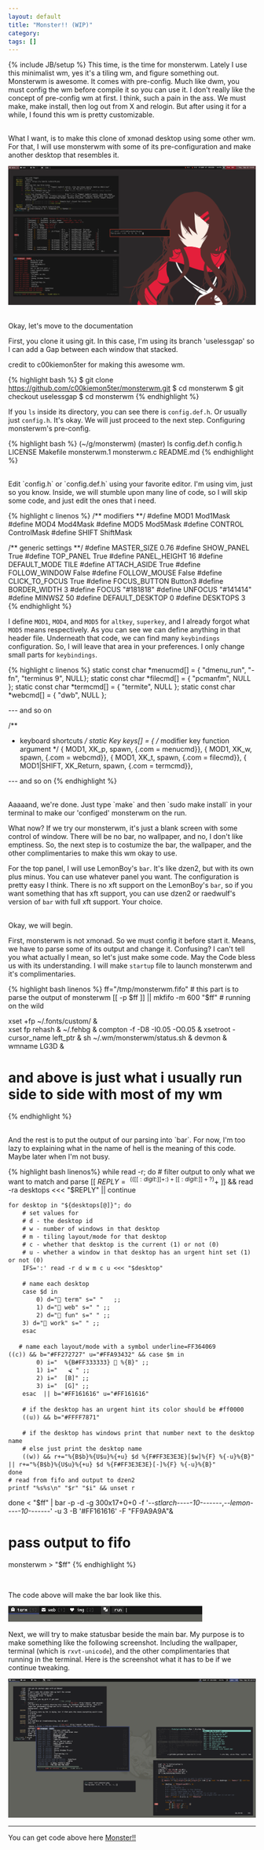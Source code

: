 ```yaml
---
layout: default
title: "Monster!! (WIP)"
category: 
tags: []
---
```

{% include JB/setup %}
This time, is the time for monsterwm. Lately I use this minimalist wm, yes it's a tiling wm, and figure something out. Monsterwm is awesome. It comes with pre-config. Much like dwm, you must config the wm before compile it so you can use it. I don't really like the concept of pre-config wm at first. I think, such a pain in the ass. We must make, make install, then log out from X and relogin. But after using it for a while, I found this wm is pretty customizable.

<br>
What I want, is to make this clone of xmonad desktop using some other wm. For that, I will use monsterwm with some of its pre-configuration and make another desktop that resembles it.

![xmonad with the song of bump of chicken - knife](/img/dsktp-bocknife.png)

<br>
Okay, let's move to the documentation
<br>

First, you clone it using git. In this case, I'm using its branch 'uselessgap' so I can add a Gap between each window that stacked. 

credit to c00kiemon5ter for making this awesome wm.

{% highlight bash %}
$ git clone https://github.com/c00kiemon5ter/monsterwm.git
$ cd monsterwm
$ git checkout uselessgap
$ cd monsterwm
{% endhighlight %}

If you `ls` inside its directory, you can see there is `config.def.h`. Or usually just `config.h`. It's okay. We will just proceed to the next step. Configuring monsterwm's pre-config.

{% highlight bash %}
(~/g/monsterwm) (master) ls
config.def.h  config.h  LICENSE  Makefile  monsterwm.1  monsterwm.c  README.md
{% endhighlight %}

<br>
Edit `config.h` or `config.def.h` using your favorite editor. I'm using vim, just so you know. Inside, we will stumble upon many line of code, so I will skip some code, and just edit the ones that i need.

{% highlight c linenos %}
/** modifiers **/
#define MOD1            Mod1Mask
#define MOD4            Mod4Mask
#define MOD5            Mod5Mask
#define CONTROL         ControlMask
#define SHIFT           ShiftMask

/** generic settings **/
#define MASTER_SIZE     0.76
#define SHOW_PANEL      True
#define TOP_PANEL       True
#define PANEL_HEIGHT    16
#define DEFAULT_MODE    TILE
#define ATTACH_ASIDE    True
#define FOLLOW_WINDOW   False
#define FOLLOW_MOUSE    False
#define CLICK_TO_FOCUS  True
#define FOCUS_BUTTON    Button3
#define BORDER_WIDTH    3
#define FOCUS           "#181818"
#define UNFOCUS         "#141414"
#define MINWSZ          50
#define DEFAULT_DESKTOP 0
#define DESKTOPS        3
{% endhighlight %} 

I define `MOD1`, `MOD4`, and `MOD5` for `altkey`, `superkey`, and I already forgot what `MOD5` means respectively. As you can see we can define anything in that header file. Underneath that code, we can find many `keybindings` configuration. So, I will leave that area in your preferences. I only change small parts for `keybindings`.

{% highlight c linenos %}
static const char *menucmd[]	   = { "dmenu_run", "-fn", "terminus 9", NULL};
static const char *filecmd[]	   = { "pcmanfm", NULL };
static const char *termcmd[]	   = { "termite", NULL };
static const char *webcmd[]	   = { "dwb", NULL };

--- and so on

/**
 * keyboard shortcuts
 */
static Key keys[] = {
    /* modifier		key            function           argument */
    {  MOD1,            XK_p,          spawn,             {.com = menucmd}},
    {  MOD1,            XK_w,          spawn,             {.com = webcmd}},
    {  MOD1,            XK_t,          spawn,             {.com = filecmd}},
    {  MOD1|SHIFT,      XK_Return,     spawn,             {.com = termcmd}},

--- and so on
{% endhighlight %}

<br>
Aaaaand, we're done. Just type `make` and then `sudo make install` in your terminal to make our 'configed' monsterwm on the run.

What now? If we try our monsterwm, it's just a blank screen with some control of window. There will be no bar, no wallpaper, and no, I don't like emptiness. So, the next step is to costumize the bar, the wallpaper, and the other complimentaries to make this wm okay to use.

For the top panel, I will use LemonBoy's `bar`. It's like dzen2, but with its own plus minus. You can use whatever panel you want. The configuration is pretty easy I think. There is no xft support on the LemonBoy's `bar`, so if you want something that has xft support, you can use dzen2 or raedwulf's version of `bar` with full xft support. Your choice. 

<br>
Okay, we will begin. 

First, monsterwm is not xmonad. So we must config it before start it. Means, we have to parse some of its output and change it. Confusing? I can't tell you what actually I mean, so let's just make some code. May the Code bless us with its understanding. I will make `startup` file to launch monsterwm and it's complimentaries.

{% highlight bash linenos %}
ff="/tmp/monsterwm.fifo"             # this part is to parse the output of monsterwm
[[ -p $ff ]] || mkfifo -m 600 "$ff"  # running on the wild

xset +fp ~/.fonts/custom/ &          
xset fp rehash &
~/.fehbg &
compton -f -D8 -I0.05 -O0.05 &
xsetroot -cursor_name left_ptr &
sh ~/.wm/monsterwm/status.sh &
devmon &
wmname LG3D &

# and above is just what i usually run side to side with most of my wm
{% endhighlight %} 

<br>
And the rest is to put the output of our parsing into `bar`. For now, I'm too lazy to explaining what in the name of hell is the meaning of this code. Maybe later when I'm not busy.

{% highlight bash linenos%}
while read -r; do
    # filter output to only what we want to match and parse
    [[ $REPLY =~ ^(([[:digit:]]+:)+[[:digit:]]+ ?)+$ ]] && read -ra desktops <<< "$REPLY" || continue
    
    for desktop in "${desktops[@]}"; do
        # set values for
        # d - the desktop id
        # w - number of windows in that desktop
        # m - tiling layout/mode for that desktop
        # c - whether that desktop is the current (1) or not (0)
        # u - whether a window in that desktop has an urgent hint set (1) or not (0)
        IFS=':' read -r d w m c u <<< "$desktop"
 
        # name each desktop 
        case $d in
            0) d=" term" s=" "   ;;
            1) d=" web" s=" " ;;
            2) d=" fun" s=" " ;;
	    3) d=" work" s=" " ;;
        esac
 
       # name each layout/mode with a symbol underline=FF364069
	((c)) && b="#FF272727" u="#FFA93432" && case $m in
            0) i="  %{B#FF333333}  %{B}" ;;
            1) i="   ⮘ " ;;
            2) i="  [B]" ;;
            3) i="  [G]" ;;
        esac  || b="#FF161616" u="#FF161616"
 
        # if the desktop has an urgent hint its color should be #ff0000
        ((u)) && b="#FFFF7871"
 
        # if the desktop has windows print that number next to the desktop name
        # else just print the desktop name
        ((w)) && r+="%{B$b}%{U$u}%{+u} $d %{F#FF3E3E3E}[$w]%{F} %{-u}%{B}" || r+="%{B$b}%{U$u}%{+u} $d %{F#FF3E3E3E}[-]%{F} %{-u}%{B}"
    done
    # read from fifo and output to dzen2
    printf "%s%s\n" "$r" "$i" && unset r
done < "$ff" | bar -p -d -g 300x17+0+0 -f '-*-stlarch-*-*-*-*-10-*-*-*-*-*-*-*,-*-lemon-*-*-*-*-10-*-*-*-*-*-*-*' -u 3 -B '#FF161616' -F "FF9A9A9A"&
 
# pass output to fifo
monsterwm > "$ff"
{% endhighlight %}

<br>

The code above will make the bar look like this.

![monsterbar](/img/monster-bar.png)

Next, we will try to make statusbar beside the main bar. My purpose is to make something like the following screenshot. Including the wallpaper, terminal (which is `rxvt-unicode`), and the other complimentaries that running in the terminal. Here is the screenshot what it has to be if we continue tweaking.

![monsterwm](/img/monster.png)

-----

<div class="note">
You can get code above here <a href="https://github.com/gegenokitaro/dot/tree/master/config_desktop/Monster">Monster!!</a>
</div>
